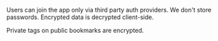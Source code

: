 Users can join the app only via third party auth providers.
We don't store passwords.
Encrypted data is decrypted client-side.


Private tags on public bookmarks are encrypted.